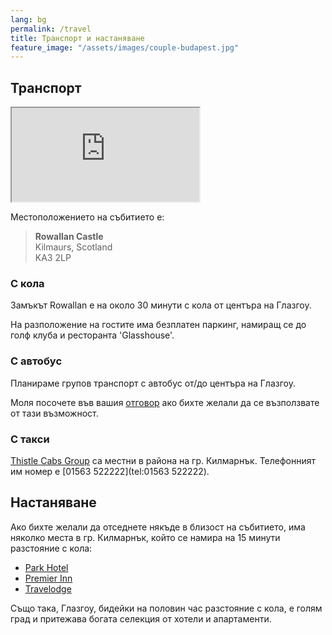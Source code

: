 ```yaml
---
lang: bg
permalink: /travel
title: Транспорт и настаняване
feature_image: "/assets/images/couple-budapest.jpg"
---
```


## Транспорт
<div id="map">
<iframe src="https://www.google.com/maps/embed?pb=!1m18!1m12!1m3!1d2251.086030663549!2d-4.492310499999999!3d55.6527126!2m3!1f0!2f0!3f0!3m2!1i1024!2i768!4f13.1!3m3!1m2!1s0x4888330cb865039b%3A0xc4273055b6268fdd!2sRowallan%20Castle%2C%20Kilmaurs%2C%20Kilmarnock%20KA3%202LP!5e0!3m2!1sen!2suk!4v1739653205226!5m2!1sen!2suk" allowfullscreen="" loading="lazy" referrerpolicy="no-referrer-when-downgrade"></iframe>
</div>

Местоположението на събитието е:

> **Rowallan Castle** <br >
> Kilmaurs, Scotland <br />
> KA3 2LP

### С кола
Замъкът Rowallan е на около 30 минути с кола от центъра на Глазгоу.

На разположение на гостите има безплатен паркинг, намиращ се до голф клуба и ресторанта
'Glasshouse'.

### С автобус
Планираме групов транспорт с автобус от/до центъра на Глазгоу.

Моля посочете във вашия [отговор](/rsvp) ако бихте желали да се възползвате от тази
възможност.

### С такси
[Thistle Cabs Group](https://www.thistle-cabs.co.uk/) са местни в района на гр.
Килмарнък. Телефонният им номер е [01563 522222](tel:01563 522222).


## Настаняване
Ако бихте желали да отседнете някъде в близост на събитието, има няколко места в гр.
Килмарнък, който се намира на 15 минути разстояние с кола:
* [Park Hotel](https://theparkhotelayrshire.co.uk/)
* [Premier Inn](https://www.premierinn.com/gb/en/hotels/scotland/strathclyde/kilmarnock.html)
* [Travelodge](https://www.travelodge.co.uk/hotels/212/Kilmarnock-hotel)

Също така, Глазгоу, бидейки на половин час разстояние с кола, е голям град и притежава
богата селекция от хотели и апартаменти.
